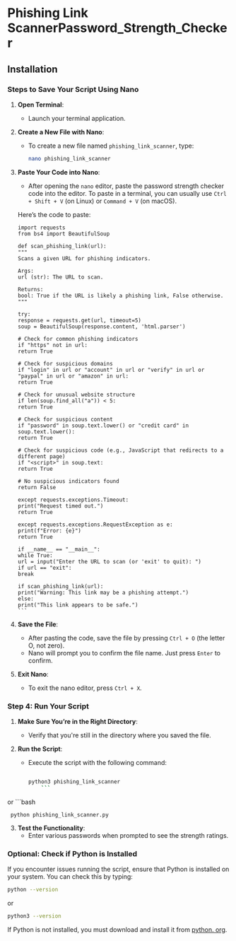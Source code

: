 # Phishing Link ScannerPassword_Strength_Checker

## Installation 

### Steps to Save Your Script Using Nano

1. **Open Terminal**:
   - Launch your terminal application.

2. **Create a New File with Nano**:
   - To create a new file named `phishing_link_scanner`, type:
     ```bash
     nano phishing_link_scanner
     ```

3. **Paste Your Code into Nano**:
   - After opening the `nano` editor, paste the password strength checker code into the editor. To paste in a terminal, you can usually use `Ctrl + Shift + V` (on Linux) or `Command + V` (on macOS).

   Here’s the code to paste:

       import requests
       from bs4 import BeautifulSoup

       def scan_phishing_link(url):
       """
       Scans a given URL for phishing indicators.

       Args:
       url (str): The URL to scan.

       Returns:
       bool: True if the URL is likely a phishing link, False otherwise.
       """

       try:
       response = requests.get(url, timeout=5)
       soup = BeautifulSoup(response.content, 'html.parser')

       # Check for common phishing indicators
       if "https" not in url:
       return True

       # Check for suspicious domains
       if "login" in url or "account" in url or "verify" in url or "paypal" in url or "amazon" in url:
       return True

       # Check for unusual website structure
       if len(soup.find_all("a")) < 5:
       return True

       # Check for suspicious content
       if "password" in soup.text.lower() or "credit card" in soup.text.lower():
       return True

       # Check for suspicious code (e.g., JavaScript that redirects to a different page)
       if "<script>" in soup.text:
       return True

       # No suspicious indicators found
       return False

       except requests.exceptions.Timeout:
       print("Request timed out.")
       return True

       except requests.exceptions.RequestException as e:
       print(f"Error: {e}")
       return True

       if __name__ == "__main__":
       while True:
       url = input("Enter the URL to scan (or 'exit' to quit): ")
       if url == "exit":
       break

       if scan_phishing_link(url):
       print("Warning: This link may be a phishing attempt.")
       else:
       print("This link appears to be safe.")
       ```

4. **Save the File**:
   - After pasting the code, save the file by pressing `Ctrl + O` (the letter O, not zero).
   - Nano will prompt you to confirm the file name. Just press `Enter` to confirm.

5. **Exit Nano**:
   - To exit the nano editor, press `Ctrl + X`.

### Step 4: Run Your Script

1. **Make Sure You’re in the Right Directory**:
   - Verify that you're still in the directory where you saved the file.

2. **Run the Script**:
   - Execute the script with the following command:
     ```bash

     python3 phishing_link_scanner
         ```
or
     ```bash
     
     python phishing_link_scanner.py

3. **Test the Functionality**:
   - Enter various passwords when prompted to see the strength ratings.


### Optional: Check if Python is Installed

If you encounter issues running the script, ensure that Python is installed on your system. You can check this by typing:

```bash
python --version
```
or
```bash
python3 --version
```

If Python is not installed, you must download and install it from [python. org](https://www.python.org/downloads/).

